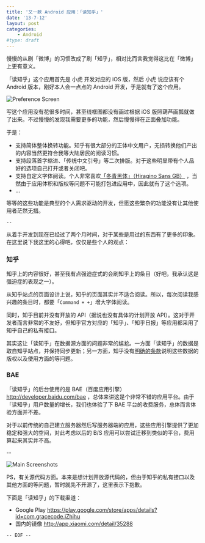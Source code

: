 ```yaml
---
title: '又一款 Android 应用：「读知乎」'
date: '13-7-12'
layout: post
categories:
    - Android
#type: draft
---
```


慢慢的从刷「微博」的习惯改成了刷「知乎」，相对比而言我觉得这比在「微博」上更有意义。

「读知乎」这个应用首先是 小虎 开发对应的 iOS 版，然后 小虎 说应该有个 Android 版本，刚好本人会一点点的 Android 开发，于是就有了这个应用。

![Preference Screen](http://files.gracecode.com/2013_07_12/1373598408@640.png)

写这个应用没有花很多时间，甚至线框图都没有画过根据 iOS 版照葫芦画瓢就做了出来。不过慢慢的发现我需要更多的功能，然后慢慢得在正面叠加功能。

于是：

* 支持简体整体换转功能。知乎有很大部分的正体中文用户，无损转换他们产出的内容当然更符合我等大陆居民的阅读习惯。
* 支持段落首字缩进、「传统中文引号」等二次排版。对于这些明显带有个人品好的选项自己打开或者关闭吧。
* 支持自定义字体阅读。个人非常喜欢[「冬青黑体」（Hiragino Sans GB）](http://www.zhihu.com/question/19732722) ，当然由于应用体积和版权等问题不可能打包进应用中，因此就有了这个选项。
* …

等等的这些功能是典型的个人需求驱动的开发，但愿这些繁杂的功能没有让其他使用者茫然无措。

`--`

从着手开发到现在已经过了两个月时间，对于某些是用过的东西有了更多的印象。在这里说下我这里的心得吧，仅仅是些个人的观点：


### 知乎

知乎上的内容很好，甚至我有点强迫症式的会刷知乎上的条目（好吧，我承认这是强迫症的表现之一）。

从知乎站点的页面设计上说，知乎的页面其实并不适合阅读。所以，每次阅读我感兴趣的条目时，都要「`Command + +`」增大字体阅读。

同时，知乎目前并没有开放的 API（据说也没有具体的计划开放 API）。这对于开发者而言非常的不友好，但知乎官方对应的「知乎」、「知乎日报」等应用都采用了知乎自己的私有接口。

其实这让「读知乎」在数据源方面的问题非常的尴尬。一方面「读知乎」的数据是取自知乎站点，并保持同步更新；另一方面，知乎没有[明确的条款](http://www.zhihu.com/terms)说明这些数据的版权以及使用方面的等问题。




### BAE

「读知乎」的后台使用的是 BAE（百度应用引擎）http://developer.baidu.com/bae ，总体来讲这是个非常不错的应用平台。由于「读知乎」用户数量的增长，我们也体验了下 BAE 平台的收费服务，总体而言体验方面并不差。

对于以前传统的自己建立服务器然后写服务器端的应用，这些应用引擎提供了更加稳定和强大的空间，对此考虑以后的 B/S 应用可以尝试迁移到类似的平台，费用算起来其实并不高。

--

![Main Screenshots](http://files.gracecode.com/2013_07_12/1373598393@640.png)

PS，有关源代码方面。本来是想计划开放源代码的，但由于知乎的私有接口以及其他方面的等问题，暂时就先不开源了，这里表示下抱歉。

下面是「读知乎」的下载渠道：

* Google Play https://play.google.com/store/apps/details?id=com.gracecode.iZhihu
* 国内的镜像 http://app.xiaomi.com/detail/35288

`-- EOF --`

